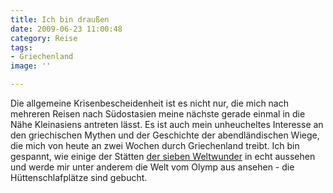 ```yaml
---
title: Ich bin draußen
date: 2009-06-23 11:00:48
category: Reise
tags:
- Griechenland
image: ''

---
```


Die allgemeine Krisenbescheidenheit ist es nicht nur, die mich nach mehreren Reisen nach Südostasien meine nächste gerade einmal in die Nähe Kleinasiens antreten lässt. Es ist auch mein unheucheltes Interesse an den griechischen Mythen und der Geschichte der abendländischen Wiege, die mich von heute an zwei Wochen durch Griechenland treibt. Ich bin gespannt, wie einige der Stätten [der sieben Weltwunder](http://www.misantropolis.de/musik/die-sieben-weltwunder/) in echt aussehen und werde mir unter anderem die Welt vom Olymp aus ansehen - die Hüttenschlafplätze sind gebucht.
